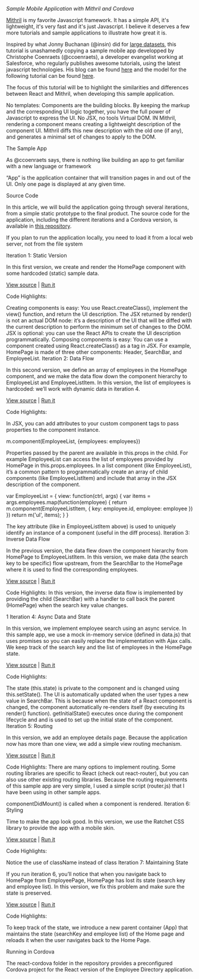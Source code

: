 *Sample Mobile Application with Mithril and Cordova*

[Mithril](mithril.js.org) is my favorite Javascript framework. It has a simple API, it's lightweight, it's very fast and it's just Javascript.
I believe it deserves a few more tutorials and sample applications to illustrate how great it is.

Inspired by what Jonny Buchanan (@insin) did for [large datasets](https://insin.github.io/ui-lib-samples/large-datasets/), this tutorial is unashamedly copying a sample mobile app developped by Christophe Coenraets (@ccoenraets), a developer evangelist working at Salesforce, who regularly publishes awesome tutorials, using the latest javascript technologies. His blog can be found [here](http://coenraets.org/blog/) and the model for the following tutorial can be found [here](http://coenraets.org/blog/2014/12/sample-mobile-application-with-react-and-cordova/).

The focus of this tutorial will be to highlight the similarities and differences between React and Mithril, when developing this sample application.

No templates: Components are the building blocks. By keeping the markup and the corresponding UI logic together, you have the full power of Javascript to express the UI.
No JSX, no tools
Virtual DOM. IN Mithril, rendering a component means creating a lightweight description of the component UI. Mithril diffs this new description with the old one (if any), and generates a minimal set of changes to apply to the DOM.

The Sample App

As @ccoenraets says, there is nothing like building an app to get familiar with a new language or framework

“App” is the application container that will transition pages in and out of the UI. Only one page is displayed at any given time.

Source Code

In this article, we will build the application going through several iterations, from a simple static prototype to the final product. The source code for the application, including the different iterations and a Cordova version, is available in [this repository](https://github.com/Bondifrench/mithril-employee-directory).

If you plan to run the application locally, you need to load it from a local web server, not from the file system

Iteration 1: Static Version

In this first version, we create and render the HomePage component with some hardcoded (static) sample data.

[View source](https://github.com/Bondifrench/mithril-employee-directory/blob/master/iteration1/js/app.js) | [Run it](http://bondifrench.github.io/mithril-employee-directory/iteration1/)

Code Highlights:

Creating components is easy: You use React.createClass(), implement the view() function, and return the UI description.
The JSX returned by render() is not an actual DOM node: it’s a description of the UI that will be diffed with the current description to perform the minimum set of changes to the DOM.
JSX is optional: you can use the React APIs to create the UI description programmatically.
Composing components is easy: You can use a component created using React.createClass() as a tag in JSX. For example, HomePage is made of three other components: Header, SearchBar, and EmployeeList.
Iteration 2: Data Flow

In this second version, we define an array of employees in the HomePage component, and we make the data flow down the component hierarchy to EmployeeList and EmployeeListItem. In this version, the list of employees is hardcoded: we’ll work with dynamic data in iteration 4.

[View source](https://github.com/Bondifrench/mithril-employee-directory/blob/master/iteration2/js/app.js) | [Run it](http://bondifrench.github.io/mithril-employee-directory/iteration2/)

Code Highlights:

In JSX, you can add attributes to your custom component tags to pass properties to the component instance.

m.component(EmployeeList, {employees: employees})

Properties passed by the parent are available in this.props in the child. For example EmployeeList can access the list of employees provided by HomePage in this.props.employees.
In a list component (like EmployeeList), it’s a common pattern to programmatically create an array of child components (like EmployeeListItem) and include that array in the JSX description of the component.

var EmployeeList = {
	view: function(ctrl, args) {
		var items = args.employees.map(function(employee) {
			return m.component(EmployeeListItem, {
				key: employee.id,
				employee: employee
			})
		})
		return m('ul', items);
	}
}

The key attribute (like in EmployeeListItem above) is used to uniquely identify an instance of a component (useful in the diff process).
Iteration 3: Inverse Data Flow

In the previous version, the data flew down the component hierarchy from HomePage to EmployeeListItem. In this version, we make data (the search key to be specific) flow upstream, from the SearchBar to the HomePage where it is used to find the corresponding employees.

[View source](https://github.com/Bondifrench/mithril-employee-directory/blob/master/iteration3/js/app.js) | [Run it](http://bondifrench.github.io/mithril-employee-directory/iteration3/)

Code Highlights:
In this version, the inverse data flow is implemented by providing the child (SearchBar) with a handler to call back the parent (HomePage) when the search key value changes.

1
<SearchBar searchHandler={this.searchHandler}/>
Iteration 4: Async Data and State

In this version, we implement employee search using an async service. In this sample app, we use a mock in-memory service (defined in data.js) that uses promises so you can easily replace the implementation with Ajax calls. We keep track of the search key and the list of employees in the HomePage state.

[View source](https://github.com/Bondifrench/mithril-employee-directory/blob/master/iteration4/js/app.js) | [Run it](http://bondifrench.github.io/mithril-employee-directory/iteration4/)

Code Highlights:

The state (this.state) is private to the component and is changed using this.setState().
The UI is automatically updated when the user types a new value in SearchBar. This is because when the state of a React component is changed, the component automatically re-renders itself (by executing its render() function).
getInitialState() executes once during the component lifecycle and and is used to set up the initial state of the component.
Iteration 5: Routing

In this version, we add an employee details page. Because the application now has more than one view, we add a simple view routing mechanism.

[View source](https://github.com/Bondifrench/mithril-employee-directory/blob/master/iteration5/js/app.js) | [Run it](http://bondifrench.github.io/mithril-employee-directory/iteration5/)

Code Highlights:
There are many options to implement routing. Some routing libraries are specific to React (check out react-router), but you can also use other existing routing libraries. Because the routing requirements of this sample app are very simple, I used a simple script (router.js) that I have been using in other sample apps.

componentDidMount() is called when a component is rendered.
Iteration 6: Styling

Time to make the app look good. In this version, we use the Ratchet CSS library to provide the app with a mobile skin.

[View source](https://github.com/Bondifrench/mithril-employee-directory/blob/master/iteration6/js/app.js) | [Run it](http://bondifrench.github.io/mithril-employee-directory/iteration6)

Code Highlights:

Notice the use of className instead of class
Iteration 7: Maintaining State

If you run iteration 6, you’ll notice that when you navigate back to HomePage from EmployeePage, HomePage has lost its state (search key and employee list). In this version, we fix this problem and make sure the state is preserved.

[View source](https://github.com/Bondifrench/mithril-employee-directory/blob/master/iteration7/js/app.js) | [Run it](http://bondifrench.github.io/mithril-employee-directory/iteration7)

Code Highlights:

To keep track of the state, we introduce a new parent container (App) that maintains the state (searchKey and employee list) of the Home page and reloads it when the user navigates back to the Home Page.

Running in Cordova

The react-cordova folder in the repository provides a preconfigured Cordova project for the React version of the Employee Directory application.


